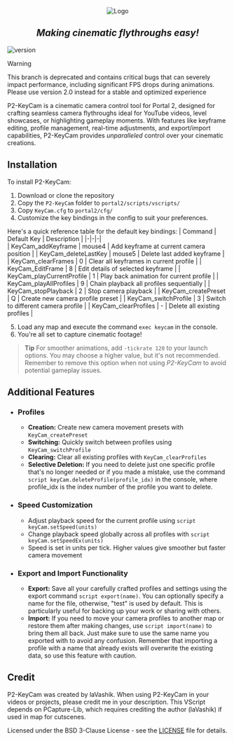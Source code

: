 <div align="center">
<img src="https://i.ibb.co/ssPbccH/logo.png" alt="Logo"> <!-- width="660" height="350" -->

<h2 align="center">
    <i>Making cinematic flythroughs easy!</i>
</h2>
</div>

![version](https://img.shields.io/badge/P2--KeyCam-v1.0-informational)

> [!WARNING]  
> This branch is deprecated and contains critical bugs that can severely impact performance, including significant FPS drops during animations. Please use version 2.0 instead for a stable and optimized experience

P2-KeyCam is a cinematic camera control tool for Portal 2, designed for crafting seamless camera flythroughs ideal for YouTube videos, level showcases, or highlighting gameplay moments. 
With features like keyframe editing, profile management, real-time adjustments, and export/import capabilities, P2-KeyCam provides *unparalleled* control over your cinematic creations.

## Installation

To install P2-KeyCam:

1. Download or clone the repository
2. Copy the `P2-KeyCam` folder to `portal2/scripts/vscripts/`
3. Copy `KeyCam.cfg` to `portal2/cfg/`
4. Customize the key bindings in the config to suit your preferences.

Here's a quick reference table for the default key bindings:
| Command | Default Key | Description |
|-|-|-|  
| KeyCam_addKeyframe | mouse4 | Add keyframe at current camera position |
| KeyCam_deleteLastKey | mouse5 | Delete last added keyframe |
| KeyCam_clearFrames | 0 | Clear all keyframes in current profile |
| KeyCam_EditFrame | 8 | Edit details of selected keyframe |
| KeyCam_playCurrentProfile | 1 | Play back animation for current profile | 
| KeyCam_playAllProfiles | 9 | Chain playback all profiles sequentially |
| KeyCam_stopPlayback | 2 | Stop camera playback |
| KeyCam_createPreset | Q | Create new camera profile preset |
| KeyCam_switchProfile | 3 | Switch to different camera profile |
| KeyCam_clearProfiles | - | Delete all existing profiles |

5. Load any map and execute the command `exec keycam` in the console.
6. You're all set to capture cinematic footage!
> **Tip**
> For smoother animations, add `-tickrate 120` to your launch options. You may choose a higher value, but it's not recommended. Remember to remove this option when not using *P2-KeyCam* to avoid potential gameplay issues.


## Additional Features

- ### **Profiles** 
    - **Creation:** Create new camera movement presets with `KeyCam_createPreset`
    - **Switching:** Quickly switch between profiles using `KeyCam_switchProfile`
    - **Clearing:** Clear all existing profiles with `KeyCam_clearProfiles`
    - **Selective Deletion:** If you need to delete just one specific profile that's no longer needed or if you made a mistake, use the command `script keyCam.deleteProfile(profile_idx)` in the console, where profile_idx is the index number of the profile you want to delete.

- ### **Speed Customization** 
    - Adjust playback speed for the current profile using `script keyCam.setSpeed(units)`
    - Change playback speed globally across all profiles with `script keyCam.setSpeedEx(units)`
    - Speed is set in units per tick. Higher values give smoother but faster camera movement


- ### **Export and Import Functionality**
    - **Export:** Save all your carefully crafted profiles and settings using the export command `script export(name)`. You can optionally specify a name for the file, otherwise, "test" is used by default. This is particularly useful for backing up your work or sharing with others.
    - **Import:** If you need to move your camera profiles to another map or restore them after making changes, use `script import(name)` to bring them all back. Just make sure to use the same name you exported with to avoid any confusion. Remember that importing a profile with a name that already exists will overwrite the existing data, so use this feature with caution.

## Credit

P2-KeyCam was created by laVashik. When using P2-KeyCam in your videos or projects, please credit me in your description. This VScript depends on PCapture-Lib, which requires crediting the author (laVashik) if used in map for cutscenes.

Licensed under the BSD 3-Clause License - see the [LICENSE](LICENSE) file for details.